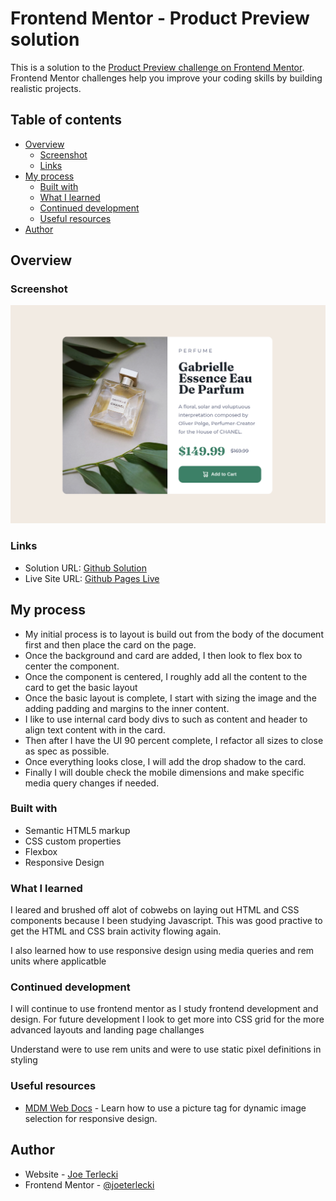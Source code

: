 # Frontend Mentor - Product Preview solution

This is a solution to the [Product Preview challenge on Frontend Mentor](https://www.frontendmentor.io/challenges/product-preview-card-component-GO7UmttRfa/hub). Frontend Mentor challenges help you improve your coding skills by building realistic projects.

## Table of contents

- [Overview](#overview)
  - [Screenshot](#screenshot)
  - [Links](#links)
- [My process](#my-process)
  - [Built with](#built-with)
  - [What I learned](#what-i-learned)
  - [Continued development](#continued-development)
  - [Useful resources](#useful-resources)
- [Author](#author)

## Overview

### Screenshot

![My Screenshot](./images/product-preview-screenshot.png)

### Links

- Solution URL: [Github Solution](https://github.com/joeterlecki/product-preview-component)
- Live Site URL: [Github Pages Live](https://joeterlecki.github.io/product-preview-component/)

## My process

- My initial process is to layout is build out from the body of the document first and then place the card on the page.
- Once the background and card are added, I then look to flex box to center the component.
- Once the component is centered, I roughly add all the content to the card to get the basic layout
- Once the basic layout is complete, I start with sizing the image and the adding padding and margins to the inner content.
- I like to use internal card body divs to such as content and header to align text content with in the card.
- Then after I have the UI 90 percent complete, I refactor all sizes to close as spec as possible.
- Once everything looks close, I will add the drop shadow to the card.
- Finally I will double check the mobile dimensions and make specific media query changes if needed.

### Built with

- Semantic HTML5 markup
- CSS custom properties
- Flexbox
- Responsive Design

### What I learned

I leared and brushed off alot of cobwebs on laying out HTML and CSS components because I been studying Javascript. This was good practive to get the HTML and CSS brain activity flowing again.

I also learned how to use responsive design using media queries and rem units where applicatble

### Continued development

I will continue to use frontend mentor as I study frontend development and design. For future development I look to get more into CSS grid for the more advanced layouts and landing page challanges

Understand were to use rem units and were to use static pixel definitions in styling

### Useful resources

- [MDM Web Docs](https://developer.mozilla.org/en-US/docs/Web/HTML/Element/picture) - Learn how to use a picture tag for dynamic image selection for responsive design.

## Author

- Website - [Joe Terlecki](https://joeterlecki.io)
- Frontend Mentor - [@joeterlecki](https://www.frontendmentor.io/profile/joeterlecki)
